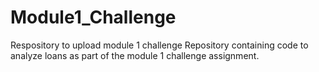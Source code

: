 # Module1_Challenge
Respository to upload module 1 challenge 
Repository containing code to analyze loans as part of the module 1 challenge assignment.
